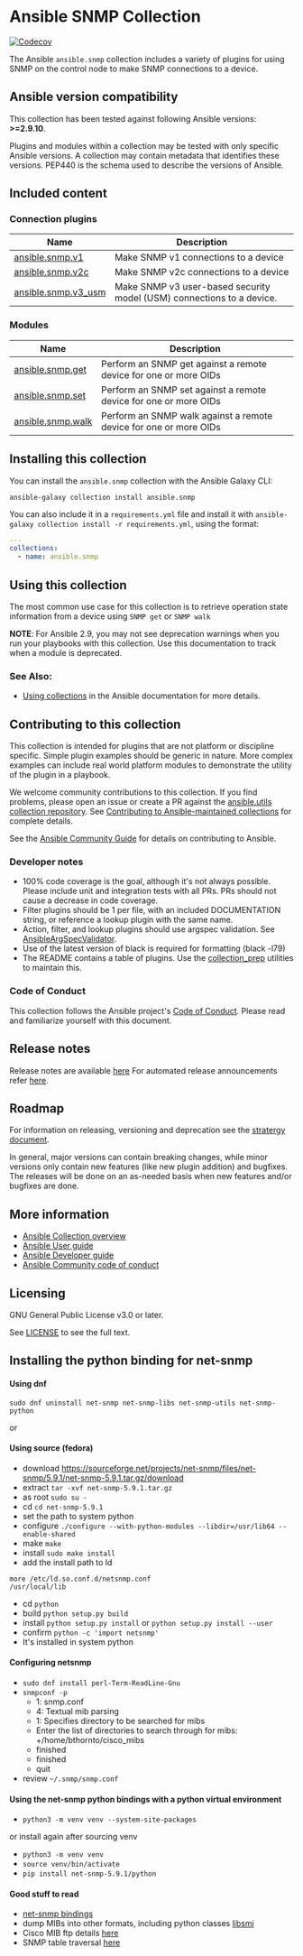 

# Ansible SNMP Collection
[![Codecov](https://img.shields.io/codecov/c/github/ansible-collections/ansible.snmp)](https://codecov.io/gh/ansible-collections/ansible.snmp)

The Ansible ``ansible.snmp`` collection includes a variety of plugins for using SNMP on the control node to make SNMP connections to a device.

<!--start requires_ansible-->
## Ansible version compatibility

This collection has been tested against following Ansible versions: **>=2.9.10**.

Plugins and modules within a collection may be tested with only specific Ansible versions.
A collection may contain metadata that identifies these versions.
PEP440 is the schema used to describe the versions of Ansible.
<!--end requires_ansible-->

## Included content

<!--start collection content-->
### Connection plugins
Name | Description
--- | ---
[ansible.snmp.v1](https://github.com/ansible-collections/ansible.snmp/blob/main/docs/ansible.snmp.v1_connection.rst)|Make SNMP v1 connections to a device
[ansible.snmp.v2c](https://github.com/ansible-collections/ansible.snmp/blob/main/docs/ansible.snmp.v2c_connection.rst)|Make SNMP v2c connections to a device
[ansible.snmp.v3_usm](https://github.com/ansible-collections/ansible.snmp/blob/main/docs/ansible.snmp.v3_usm_connection.rst)|Make SNMP v3 user-based security model (USM) connections to a device.

### Modules
Name | Description
--- | ---
[ansible.snmp.get](https://github.com/ansible-collections/ansible.snmp/blob/main/docs/ansible.snmp.get_module.rst)|Perform an SNMP get against a remote device for one or more OIDs
[ansible.snmp.set](https://github.com/ansible-collections/ansible.snmp/blob/main/docs/ansible.snmp.set_module.rst)|Perform an SNMP set against a remote device for one or more OIDs
[ansible.snmp.walk](https://github.com/ansible-collections/ansible.snmp/blob/main/docs/ansible.snmp.walk_module.rst)|Perform an SNMP walk against a remote device for one or more OIDs

<!--end collection content-->

## Installing this collection

You can install the ``ansible.snmp`` collection with the Ansible Galaxy CLI:

    ansible-galaxy collection install ansible.snmp

You can also include it in a `requirements.yml` file and install it with `ansible-galaxy collection install -r requirements.yml`, using the format:

```yaml
---
collections:
  - name: ansible.snmp
```
## Using this collection

The most common use case for this collection is to retrieve operation state information from a device using `SNMP get` or `SNMP walk`


**NOTE**: For Ansible 2.9, you may not see deprecation warnings when you run your playbooks with this collection. Use this documentation to track when a module is deprecated.

### See Also:

* [Using collections](https://docs.ansible.com/ansible/latest/user_guide/collections_using.html) in the Ansible documentation for more details.

## Contributing to this collection

This collection is intended for plugins that are not platform or discipline specific. Simple plugin examples should be generic in nature. More complex examples can include real world platform modules to demonstrate the utility of the plugin in a playbook.

We welcome community contributions to this collection. If you find problems, please open an issue or create a PR against the [ansible.utils collection repository](https://github.com/ansible-collections/ansible.utils). See [Contributing to Ansible-maintained collections](https://docs.ansible.com/ansible/devel/community/contributing_maintained_collections.html#contributing-maintained-collections) for complete details.

See the [Ansible Community Guide](https://docs.ansible.com/ansible/latest/community/index.html) for details on contributing to Ansible.

### Developer notes

- 100% code coverage is the goal, although it's not always possible. Please include unit and integration tests with all PRs. PRs should not cause a decrease in code coverage.
- Filter plugins should be 1 per file, with an included DOCUMENTATION string, or reference a lookup plugin with the same name.
- Action, filter, and lookup plugins should use argspec validation. See [AnsibleArgSpecValidator](https://github.com/ansible-collections/ansible.utils/blob/main/plugins/module_utils/common/argspec_validate.py).
- Use of the latest version of black is required for formatting (black -l79)
- The README contains a table of plugins. Use the [collection_prep](https://github.com/ansible-network/collection_prep) utilities to maintain this.


### Code of Conduct
This collection follows the Ansible project's
[Code of Conduct](https://docs.ansible.com/ansible/devel/community/code_of_conduct.html).
Please read and familiarize yourself with this document.


## Release notes
<!--Add a link to a changelog.md file or an external docsite to cover this information. -->
Release notes are available [here](https://github.com/ansible-collections/ansible.utils/blob/main/changelogs/CHANGELOG.rst)
For automated release announcements refer [here](https://twitter.com/AnsibleContent).


## Roadmap
For information on releasing, versioning and deprecation see the [stratergy document](https://access.redhat.com/articles/4993781).

In general, major versions can contain breaking changes, while minor versions only contain new features (like new plugin addition) and bugfixes.
The releases will be done on an as-needed basis when new features and/or bugfixes are done.

<!-- Optional. Include the roadmap for this collection, and the proposed release/versioning strategy so users can anticipate the upgrade/update cycle. -->

## More information

- [Ansible Collection overview](https://github.com/ansible-collections/overview)
- [Ansible User guide](https://docs.ansible.com/ansible/latest/user_guide/index.html)
- [Ansible Developer guide](https://docs.ansible.com/ansible/latest/dev_guide/index.html)
- [Ansible Community code of conduct](https://docs.ansible.com/ansible/latest/community/code_of_conduct.html)

## Licensing

GNU General Public License v3.0 or later.

See [LICENSE](https://www.gnu.org/licenses/gpl-3.0.txt) to see the full text.

## Installing the python binding for net-snmp

#### Using dnf

```
sudo dnf uninstall net-snmp net-snmp-libs net-snmp-utils net-snmp-python
```

or 

#### Using source (fedora)
- download https://sourceforge.net/projects/net-snmp/files/net-snmp/5.9.1/net-snmp-5.9.1.tar.gz/download
- extract `tar -xvf net-snmp-5.9.1.tar.gz`
- as root `sudo su -`
- cd `cd net-snmp-5.9.1`
- set the path to system python 
- configure `./configure --with-python-modules --libdir=/usr/lib64 --enable-shared`
- make `make`
- install `sudo make install`
- add the install path to ld

```
more /etc/ld.so.conf.d/netsnmp.conf 
/usr/local/lib
```

- cd `python`
- build `python setup.py build`
- install `python setup.py install` or `python setup.py install --user`
- confirm `python -c 'import netsnmp'`
- It's installed in system python

#### Configuring netsnmp

- `sudo dnf install perl-Term-ReadLine-Gnu`
- `snmpconf -p`
    - 1: snmp.conf
    - 4: Textual mib parsing
    - 1: Specifies directory to be searched for mibs
    - Enter the list of directories to search through for mibs: +/home/bthornto/cisco_mibs
    - finished
    - finished
    - quit
- review `~/.snmp/snmp.conf`



#### Using the net-snmp python bindings with a python virtual environment

- `python3 -m venv venv --system-site-packages`

or install again after sourcing venv

- `python3 -m venv venv`
- `source venv/bin/activate`
- `pip install net-snmp-5.9.1/python` 


#### Good stuff to read
- [net-snmp bindings](https://github.com/net-snmp/net-snmp/blob/master/python/README)
- dump MIBs into other formats, including python classes [libsmi](https://www.ibr.cs.tu-bs.de/projects/libsmi/smidump.html?lang=de)
- Cisco MIB ftp details [here](https://www.cisco.com/c/en/us/support/docs/ip/simple-network-management-protocol-snmp/9226-mibs-9226.html#q2)
- SNMP table traversal [here](https://datatracker.ietf.org/doc/html/rfc1187#page-2)










